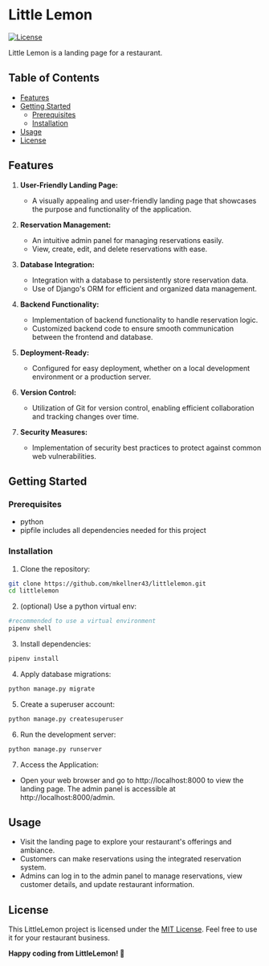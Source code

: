# Little Lemon

[![License](https://img.shields.io/badge/license-MIT-blue.svg)](LICENSE)

Little Lemon is a landing page for a restaurant.

## Table of Contents

- [Features](#features)
- [Getting Started](#getting-started)
  - [Prerequisites](#prerequisites)
  - [Installation](#installation)
- [Usage](#usage)
- [License](#license)

## Features

1. **User-Friendly Landing Page:**
   - A visually appealing and user-friendly landing page that showcases the purpose and functionality of the application.

2. **Reservation Management:**
   - An intuitive admin panel for managing reservations easily.
   - View, create, edit, and delete reservations with ease.

3. **Database Integration:**
   - Integration with a database to persistently store reservation data.
   - Use of Django's ORM for efficient and organized data management.

4. **Backend Functionality:**
   - Implementation of backend functionality to handle reservation logic.
   - Customized backend code to ensure smooth communication between the frontend and database.

5. **Deployment-Ready:**
   - Configured for easy deployment, whether on a local development environment or a production server.

6. **Version Control:**
    - Utilization of Git for version control, enabling efficient collaboration and tracking changes over time.

7. **Security Measures:**
    - Implementation of security best practices to protect against common web vulnerabilities.


## Getting Started

### Prerequisites

- python
- pipfile includes all dependencies needed for this project

### Installation

1. Clone the repository:

```bash
git clone https://github.com/mkellner43/littlelemon.git
cd littlelemon
```

2. (optional) Use a python virtual env:

```bash
#recommended to use a virtual environment
pipenv shell

```

3. Install dependencies:
```bash
pipenv install
```

4. Apply database migrations:
```bash
python manage.py migrate
```

5. Create a superuser account:
```bash
python manage.py createsuperuser
```

6. Run the development server:
```bash
python manage.py runserver
```

7. Access the Application:
- Open your web browser and go to http://localhost:8000 to view the landing page. The admin panel is accessible at http://localhost:8000/admin.

## Usage
- Visit the landing page to explore your restaurant's offerings and ambiance.
- Customers can make reservations using the integrated reservation system.
- Admins can log in to the admin panel to manage reservations, view customer details, and update restaurant information.

## License

This LittleLemon project is licensed under the [MIT License](LICENSE). Feel free to use it for your restaurant business.


**Happy coding from LittleLemon! 🍋**

